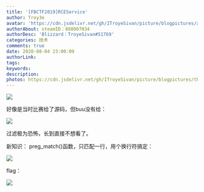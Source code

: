 ```yaml
---
title: '[FBCTF2019]RCEService'
author: Troy3e
avatar: 'https://cdn.jsdelivr.net/gh/ITroyeSivan/picture/blogpictures/avatar.jpg'
authorAbout: steamID：888007034
authorDesc: 'Blizzard：TroyeSivan#51769'
categories: 技术
comments: true
date: 2020-08-04 23:00:09
authorLink:
tags:
keywords:
description:
photos: https://cdn.jsdelivr.net/gh/ITroyeSivan/picture/blogpictures/thumb-1920-1092806.jpg
---
```


![](https://cdn.jsdelivr.net/gh/ITroyeSivan/picture/blogpictures/20200804230100.png)

好像是当时比赛给了源码，但buu没有给：

![](https://cdn.jsdelivr.net/gh/ITroyeSivan/picture/blogpictures/20200804230206.png)

过滤极为恐怖，长到直接不想看了。

新知识：
preg_match()函数，只匹配一行，用个换行符搞定：

![](https://cdn.jsdelivr.net/gh/ITroyeSivan/picture/blogpictures/20200804231542.png)

flag：

![](https://cdn.jsdelivr.net/gh/ITroyeSivan/picture/blogpictures/20200804231827.png)